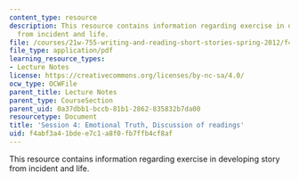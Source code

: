 ```yaml
---
content_type: resource
description: This resource contains information regarding exercise in developing story
  from incident and life.
file: /courses/21w-755-writing-and-reading-short-stories-spring-2012/f4abf3a41bdee7c1a8f0fb7ffb4cf8af_MIT21W_755S12_ses4.pdf
file_type: application/pdf
learning_resource_types:
- Lecture Notes
license: https://creativecommons.org/licenses/by-nc-sa/4.0/
ocw_type: OCWFile
parent_title: Lecture Notes
parent_type: CourseSection
parent_uid: 0a37dbb1-bccb-81b1-2862-835832b7da00
resourcetype: Document
title: 'Session 4: Emotional Truth, Discussion of readings'
uid: f4abf3a4-1bde-e7c1-a8f0-fb7ffb4cf8af
---
```

This resource contains information regarding exercise in developing story from incident and life.